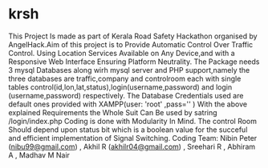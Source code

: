 # krsh
This Project Is made as part of Kerala Road Safety Hackathon organised by AngelHack.Aim of this project is to Provide Automatic Control Over Traffic Control. Using Location Services Available on Any Device,and with a Responsive Web Interface Ensuring Platform Neutrality. 
The Package needs 3 mysql Databases along wirh mysql server and PHP support,namely the three databases are traffic,company and controlroom each with single tables control(id,lon,lat,status),login(username,password) and login (username,password) respectively.
The Database Credentials used are default ones provided with XAMPP(user: 'root' ,pass='' )
With the above explained Requirements the Whole Suit Can Be used by satring /login/index.php
Coding is done with Modularity In Mind.
The control Room Should depend upon status bit which is a boolean value for the succeful and efficient implementation of Signal Switching.
Coding Team: Nibin Peter (nibu99@gmail.com) , Akhil R (akhilr04@gmail.com) , Sreehari R , Abhiram A , Madhav M Nair
